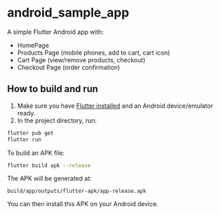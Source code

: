 # android_sample_app


A simple Flutter Android app with:

- HomePage 
- Products Page (mobile phones, add to cart, cart icon)
- Cart Page (view/remove products, checkout)
- Checkout Page (order confirmation)

## How to build and run

1. Make sure you have [Flutter installed](https://docs.flutter.dev/get-started/install) and an Android device/emulator ready.
2. In the project directory, run:

```sh
flutter pub get
flutter run
```

To build an APK file:

```sh
flutter build apk --release
```

The APK will be generated at:

```
build/app/outputs/flutter-apk/app-release.apk
```

You can then install this APK on your Android device.
